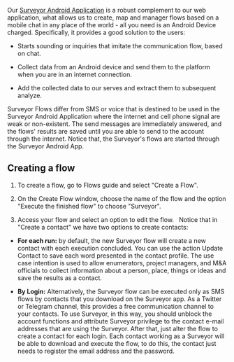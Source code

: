 Our [Surveyor Android Application](https://rapidpro-apk.s3-sa-east-1.amazonaws.com/app-rapidpro-release.apk) is a robust complement to our web application, what allows us to create, map and manager flows based on a mobile chat in any place of the world - all you need is an Android Device charged. Specifically, it provides a good solution to the users:

* Starts sounding or inquiries that imitate the communication flow, based on chat.

* Collect data from an Android device and send them to the platform when you are in an internet connection.

* Add the collected data to our serves and extract them to subsequent analyze.

Surveyor Flows differ from SMS or voice that is destined to be used in the Surveyor Android Application where the internet and cell phone signal are weak or non-existent. The send messages are immediately answered, and the flows' results are saved until you are able to send to the account through the internet. Notice that, the Surveyor's flows are started through the Surveyor Android App.

## Creating a flow

1. To create a flow, go to Flows guide and select "Create a Flow".

2. On the Create Flow window, choose the name of the flow and the option "Execute the finished flow" to choose "Surveyor".
 
3. Access your flow and select an option to edit the flow. 
  
Notice that in "Create a contact" we have two options to create contacts:

* **For each run:** by default, the new Surveyor flow will create a new contact with each execution concluded. You can use the action Update Contact to save each word presented in the contact profile. The use case intention is used to allow enumerators, project managers, and M&A officials to collect information about a person, place, things or ideas and save the results as a contact.

* **By Login:** Alternatively, the Surveyor flow can be executed only as SMS flows by contacts that you download on the Surveyor app. As a Twitter or Telegram channel, this provides a free communication channel to your contacts. To use Surveyor, in this way, you should unblock the account functions and attribute Surveyor privilege to the contact e-mail addresses that are using the Surveyor. After that, just alter the flow to create a contact for each login. Each contact working as a Surveyor will be able to download and execute the flow, to do this, the contact just needs to register the email address and the password.